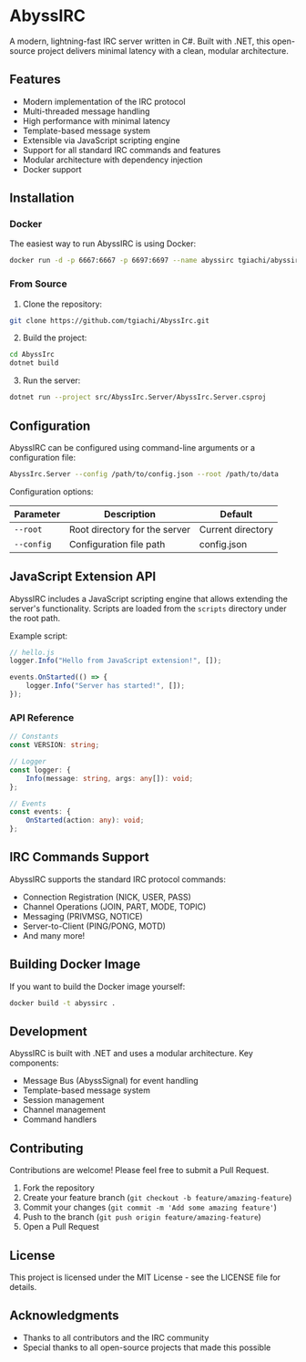 # AbyssIRC

A modern, lightning-fast IRC server written in C#. Built with .NET, this open-source project delivers minimal latency with a
clean, modular architecture.

## Features

- Modern implementation of the IRC protocol
- Multi-threaded message handling
- High performance with minimal latency
- Template-based message system
- Extensible via JavaScript scripting engine
- Support for all standard IRC commands and features
- Modular architecture with dependency injection
- Docker support

## Installation

### Docker

The easiest way to run AbyssIRC is using Docker:

```bash
docker run -d -p 6667:6667 -p 6697:6697 --name abyssirc tgiachi/abyssirc
```

### From Source

1. Clone the repository:

```bash
git clone https://github.com/tgiachi/AbyssIrc.git
```

2. Build the project:

```bash
cd AbyssIrc
dotnet build
```

3. Run the server:

```bash
dotnet run --project src/AbyssIrc.Server/AbyssIrc.Server.csproj
```

## Configuration

AbyssIRC can be configured using command-line arguments or a configuration file:

```bash
AbyssIrc.Server --config /path/to/config.json --root /path/to/data
```

Configuration options:

| Parameter  | Description                   | Default           |
|------------|-------------------------------|-------------------|
| `--root`   | Root directory for the server | Current directory |
| `--config` | Configuration file path       | config.json       |

## JavaScript Extension API

AbyssIRC includes a JavaScript scripting engine that allows extending the server's functionality. Scripts are loaded from the
`scripts` directory under the root path.

Example script:

```javascript
// hello.js
logger.Info("Hello from JavaScript extension!", []);

events.OnStarted(() => {
    logger.Info("Server has started!", []);
});
```

### API Reference

```typescript
// Constants
const VERSION: string;

// Logger
const logger: {
    Info(message: string, args: any[]): void;
};

// Events
const events: {
    OnStarted(action: any): void;
};
```

## IRC Commands Support

AbyssIRC supports the standard IRC protocol commands:

- Connection Registration (NICK, USER, PASS)
- Channel Operations (JOIN, PART, MODE, TOPIC)
- Messaging (PRIVMSG, NOTICE)
- Server-to-Client (PING/PONG, MOTD)
- And many more!

## Building Docker Image

If you want to build the Docker image yourself:

```bash
docker build -t abyssirc .
```

## Development

AbyssIRC is built with .NET and uses a modular architecture. Key components:

- Message Bus (AbyssSignal) for event handling
- Template-based message system
- Session management
- Channel management
- Command handlers

## Contributing

Contributions are welcome! Please feel free to submit a Pull Request.

1. Fork the repository
2. Create your feature branch (`git checkout -b feature/amazing-feature`)
3. Commit your changes (`git commit -m 'Add some amazing feature'`)
4. Push to the branch (`git push origin feature/amazing-feature`)
5. Open a Pull Request

## License

This project is licensed under the MIT License - see the LICENSE file for details.

## Acknowledgments

- Thanks to all contributors and the IRC community
- Special thanks to all open-source projects that made this possible
